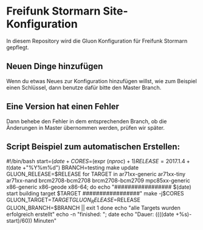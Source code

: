 # Freifunk Stormarn Site-Konfiguration

In diesem Repository wird die Gluon Konfiguration für Freifunk Stormarn gepflegt.

## Neuen Dinge hinzufügen

Wenn du etwas Neues zur Konfiguration hinzufügen willst, wie zum Beispiel einen Schlüssel, dann benutze dafür bitte den Master Branch.

## Eine Version hat einen Fehler

Dann behebe den Fehler in dem entsprechenden Branch, ob die Änderungen in Master übernommen werden, prüfen wir später.



## Script Beispiel zum automatischen Erstellen:
#!/bin/bash
start=$(date +%s)
CORES=$(expr $(nproc) + 1)
RELEASE=2017.1.4+t$(date +"%Y%m%d")
BRANCH=testing
make update GLUON_RELEASE=$RELEASE
for TARGET in ar71xx-generic ar71xx-tiny ar71xx-nand brcm2708-bcm2708 brcm2708-bcm2709 mpc85xx-generic x86-generic x86-geode x86-64; do
        echo "################# $(date) start building target $TARGET #################"
        make -j$CORES GLUON_TARGET=$TARGET GLUON_RELEASE=$RELEASE GLUON_BRANCH=$BRANCH || exit 1
done
echo "alle Targets wurden erfolgreich erstellt"
echo -n "finished: "; date
echo "Dauer: $((($(date +%s)-start)/60)) Minuten"

